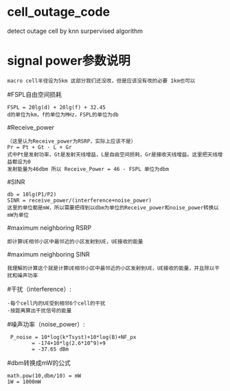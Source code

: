 # cell_outage_code
detect outage cell by knn surpervised algorithm

# signal power参数说明

    macro cell半径设为5km 这部分我们还没改，但是应该没有改的必要 1km也可以

#FSPL自由空间损耗

    FSPL = 20lg(d) + 20lg(f) + 32.45
    d的单位为km，f的单位为MHz，FSPL的单位为db

#Receive_power

    （这里认为Receive_power为RSRP，实际上应该不是）
    Pr = Pt + Gt - L + Gr
    式中Pt是发射功率，Gt是发射天线增益，L是自由空间损耗，Gr是接收天线增益。这里把天线增益都设为0
    发射能量为46dbm 所以 Receive_Power = 46 - FSPL 单位为dbm

#SINR 

    db = 10lg(P1/P2)
    SINR = receive_power/(interference+noise_power)
    这里的单位都是mW，所以需要把得到以dbm为单位的Receive_power和noise_power转换以mW为单位

#maximum neighboring RSRP

    即计算UE相邻小区中最邻近的小区发射到UE，UE接收的能量

#maximum neighboring SINR

    我理解的计算这个就是计算UE相邻小区中最邻近的小区发射到UE，UE接收的能量，并且除以干扰和噪声功率

#干扰（interference）:

    ·每个cell内的UE受到相邻6个cell的干扰
    ·按距离算出干扰信号的能量
#噪声功率（noise_power）:

     P_noise = 10*log(k*Tsyst)+10*log(B)+NF_px
            = -174+10*lg(2.6*10^9)+9
            = -37.65 dBm
#dbm转换成mW的公式

    math.pow(10,dbm/10) = mW
    1W = 1000mW
              

